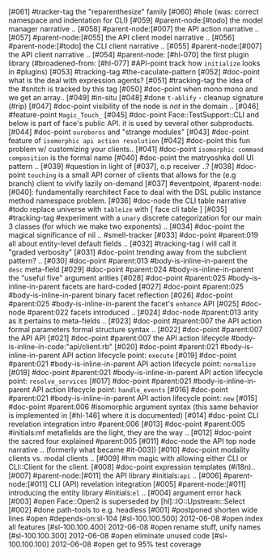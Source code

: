 [#061]       #tracker-tag the "reparenthesize" family
[#060] #hole (was: correct namespace and indentation for CLI)
[#059]       #parent-node:[#todo] the model manager narrative ..
[#058]       #parent-node:[#007] the API action narrative ..
[#057]       #parent-node:[#055] the API client model narrative ..
[#056]       #parent-node:[#todo] the CLI client narrative ..
[#055]       #parent-node:[#007] the API client narrative ..
[#054]       #parent-node: [#hl-070] the first plugin library (#broadened-from:
               [#hl-077] #API-point track how `initialize` looks in #plugins)
[#053]       #tracking-tag #the-caculate-pattern
[#052]       #doc-point what is the deal with expression agents?
[#051]       #tracking-tag the idea of the #snitch is tracked by this tag
[#050]       #doc-point when mono mono and we get an array..
[#049]       #in-situ
[#048]       #done `t-ablify` - cleanup signature (#rip)
[#047]       #doc-point visibility of the node is *not* in the domain ..
[#046]       #feature-point `Magic_Touch_`
[#045]       #doc-point Face::TestSupport::CLI and below is part of face's
             public API. it is used by several other subproducts.
[#044]       #doc-point `ouroboros` and "strange modules"
[#043]       #doc-point feature of `isomorphic api action resolution`
[#042]       #doc-point this fun problem w/ customizing your clients..
[#041]       #doc-point `isomorphic command composition` is the formal name
[#040]       #doc-point the matryoshka doll UI pattern ..
[#039]       #question in light of [#037], o.p receiver ..?
[#038]       #doc-point `touching` is a small API corner of clients that
               allows for the (e.g branch) client to vivify lazily on-demand
[#037]       #eventpoint, #parent-node: [#040]: fundamentally rearchitect Face
               to deal with the DSL public instance method namespace problem.
[#036]       #doc-node the CLI table narrative
       #todo replace universe with `tableize` with [ face cli table ]
[#035]       #tracking-tag #experiment with a `unary` discrete categorization
               for our main 3 classes (for which we make two exponents) ..
[#034]       #doc-point the magical significance of nil ..
               #smell-tracker
[#033]       #doc-point #parent:019
               all about entity-level default fields ..
[#032]       #tracking-tag i will call it "graded verbosity"
[#031]       #doc-point trending away from the subclient pattern? ..
[#030]       #doc-point #parent:013 #body-is-inline-in-parent
               the `desc` meta-field
[#029]       #doc-point #parent:024 #body-is-inline-in-parent
               the "useful five" argument arities
[#028]       #doc-point #parent:025 #body-is-inline-in-parent
               facets are hard-coded
[#027]       #doc-point #parent:025 #body-is-inline-in-parent
               binary facet reflection
[#026]       #doc-point #parent:025 #body-is-inline-in-parent
               the facet's `enhance` API
[#025]       #doc-node #parent:022 facets introduced ..
[#024]       #doc-node #parent:013 arity as it pertains to meta-fields ..
[#023]       #doc-point #parent:007
               the API action formal parameters formal structure syntax ..
[#022]       #doc-point #parent:007 the API API
[#021]       #doc-point #parent:007 the API action lifecycle
               #body-is-inline-in-code:"api/client.rb"
[#020]       #doc-point #parent:021 #body-is-inline-in-parent
               API action lifecycle point: `execute`
[#019]       #doc-point #parent:021 #body-is-inline-in-parent
               API action lifecycle point: `normalize`
[#018]       #doc-point #parent:021 #body-is-inline-in-parent
               API action lifecycle point: `resolve_services`
[#017]       #doc-point #parent:021 #body-is-inline-in-parent
               API action lifecycle point: `handle_events`
[#016]       #doc-point #parent:021 #body-is-inline-in-parent
               API action lifecycle point: `new`
[#015]       #doc-point #parent:006 #isomorphic argument syntax (this same
               behavior is implemented in [#hl-146] where it is documented)
[#014]       #doc-point CLI revelation integration intro #parent:006
[#013]       #doc-point #parent:005 #initials:mf
               metafields are the light, they are the way ..
[#012]       #doc-point the sacred four explained #parent:005
[#011]       #doc-node the API top node narrative ..
               (formerly what became #it-003])
[#010]       #doc-point modality clients vs. modal clients ..
[#009] #hm   magic with allowing either CLI or CLI::Client for the client.
[#008]       #doc-point expression templates (#i18n)..
[#007]       #parent-node:[#011] the API library #initials:`api` ..
[#006]       #parent-node:[#011] CLI (API) revelation integration
[#005]       #parent-node:[#011] introducing the entity library #initials:`el` ..
[#004]       argument error hack
[#003] #open Face::Open2 is superseded by [hl]::IO::Upstream::Select
[#002]       #done path-tools to e.g. headless
[#001]       #postponed shorten wide lines #open #depends-on:sl-104
[#sl-100.100.500] 2012-06-08 #open index all features
[#sl-100.100.400] 2012-06-08 #open rename stuff, unify names
[#sl-100.100.300] 2012-06-08 #open eliminate unused code
[#sl-100.100.100] 2012-06-08 #open get to 95% test coverage

